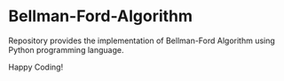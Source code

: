 # Bellman-Ford-Algorithm

Repository provides the implementation of Bellman-Ford Algorithm using Python programming language.

Happy Coding!
